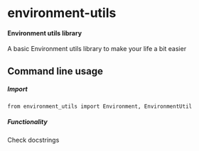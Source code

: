 # environment-utils
#### Environment utils library
A basic Environment utils library to make your life a bit easier

Command line usage
-------
##### Import
`from environment_utils import Environment, EnvironmentUtil`

##### Functionality
Check docstrings
